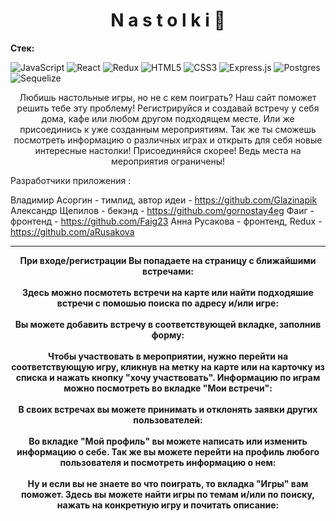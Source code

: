 <h1 align="center">N a s t o l k i 🎲</h1>

<div><b>Стек:</b></div>

![JavaScript](https://img.shields.io/badge/javascript-%23323330.svg?style=for-the-badge&logo=javascript&logoColor=%23F7DF1E)
![React](https://img.shields.io/badge/react-%2320232a.svg?style=for-the-badge&logo=react&logoColor=%2361DAFB)
![Redux](https://img.shields.io/badge/redux-%23593d88.svg?style=for-the-badge&logo=redux&logoColor=white)
![HTML5](https://img.shields.io/badge/html5-%23E34F26.svg?style=for-the-badge&logo=html5&logoColor=white)
![CSS3](https://img.shields.io/badge/css3-%231572B6.svg?style=for-the-badge&logo=css3&logoColor=white)
![Express.js](https://img.shields.io/badge/express.js-%23404d59.svg?style=for-the-badge&logo=express&logoColor=%2361DAFB)
![Postgres](https://img.shields.io/badge/postgres-%23316192.svg?style=for-the-badge&logo=postgresql&logoColor=white)
![Sequelize](https://img.shields.io/badge/Sequelize-52B0E7?style=for-the-badge&logo=Sequelize&logoColor=white)

<div align="center">
                  Любишь настольные игры, но не с кем поиграть?
                  Наш сайт поможет решить тебе эту проблему!
                  Регистрируйся и создавай встречу у себя дома, кафе или любом другом подходящем месте.
                  Или же присоединись к уже созданным мероприятиям.
                  Так же ты сможешь посмотреть информацию о различных играх и открыть для себя новые интересные настолки!
                  Присоединяйся скорее! Ведь места на мероприятия ограничены!
                </div>


Разработчики приложения :

Владимир Асоргин - тимлид, автор идеи - https://github.com/Glazinapik
Александр Щепилов - бекэнд - https://github.com/gornostay4eg
Фаиг - фронтенд - https://github.com/Faig23
Анна Русакова - фронтенд, Redux - https://github.com/aRusakova
                
***


<div align="center"><b>При входе/регистрации Вы попадаете на страницу с ближайшими встречами:</b></div>
<br>
<img src="https://github.com/Glazinapik/nastolki/blob/main/client/public/img/%D0%B2%D1%85%D0%BE%D0%B4_%D1%80%D0%B5%D0%B3%D0%B8%D1%81%D1%82%D1%80%D0%B0%D1%86%D0%B8%D1%8F.gif" alt="">
<br>
<div align="center"><b>Здесь можно посмотеть встречи на карте или найти подходяшие встречи с помошью поиска по адресу и/или игре:</b></div>
<br>
<img src="https://github.com/Glazinapik/nastolki/blob/main/client/public/img/%D0%B2%D1%81%D0%B5%20%D0%B2%D1%81%D1%82%D1%80%D0%B5%D1%87%D0%B8.gif" alt="">
 <br>
<div align="center"><b>Вы можете добавить встречу в соответствующей вкладке, заполнив форму:</b></div>
<br>
<img src="https://github.com/Glazinapik/nastolki/blob/main/client/public/img/%D0%B4%D0%BE%D0%B1%D0%B0%D0%B2%D0%BB%D0%B5%D0%BD%D0%B8%D0%B5%20%D0%B2%D1%81%D1%82%D1%80%D0%B5%D1%87%D0%B8.gif" alt="">
 <br>
<div align="center"><b>Чтобы участвовать в мероприятии, нужно перейти на соответствующую игру, кликнув на метку на карте или на карточку из списка и нажать кнопку "хочу участвовать". Информацию по играм можно посмотреть во вкладке "Мои встречи":</b></div>
<br>
<img src="https://github.com/Glazinapik/nastolki/blob/main/client/public/img/%D0%B7%D0%B0%D1%8F%D0%B2%D0%BA%D0%B0%20%D0%BD%D0%B0%20%D1%83%D1%87%D0%B0%D1%81%D1%82%D0%B8%D0%B5.gif" alt="">
 <br>
<div align="center"><b>В своих встречах вы можете принимать и отклонять заявки других пользователей:</b></div>
<br>
<img src="https://github.com/Glazinapik/nastolki/blob/main/client/public/img/%D0%BF%D0%BE%D0%B4%D1%82%D0%B2%D0%B5%D1%80%D0%B6%D0%B4%D0%B5%D0%BD%D0%B8%D0%B5%20%D0%B7%D0%B0%D1%8F%D0%B2%D0%BA%D0%B8.gif" alt="">
 <br>
<div align="center"><b>Во вкладке "Мой профиль" вы можете написать или изменить информацию о себе. Так же вы можете перейти на профиль любого пользователя и посмотреть информацию о нем:</b></div>
<br>
<img src="https://github.com/Glazinapik/nastolki/blob/main/client/public/img/%D0%BF%D1%80%D0%BE%D1%84%D0%B8%D0%BB%D1%8C.gif" alt="">
 <br>
<div align="center"><b>Ну и если вы не знаете во что поиграть, то вкладка "Игры" вам поможет. Здесь вы можете найти игры по темам и/или по поиску, нажать на конкретную игру и почитать описание:</b></div>
<br>
<img src="https://github.com/Glazinapik/nastolki/blob/main/client/public/img/%D0%B8%D0%B3%D1%80%D1%8B.gif" alt="">


